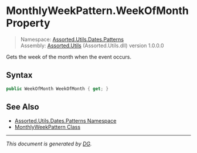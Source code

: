 ﻿# MonthlyWeekPattern.WeekOfMonth Property

> Namespace: [Assorted.Utils.Dates.Patterns](index.md#assortedutilsdatespatterns-namespace)\
> Assembly: [Assorted.Utils](index.md) (Assorted.Utils.dll) version 1.0.0.0

Gets the week of the month when the event occurs.

## Syntax

```csharp
public WeekOfMonth WeekOfMonth { get; }
```

## See Also

- [Assorted.Utils.Dates.Patterns Namespace](index.md#assortedutilsdatespatterns-namespace)
- [MonthlyWeekPattern Class](Assorted.Utils.Dates.Patterns.MonthlyWeekPattern.md)

---

_This document is generated by [DG](https://github.com/Khojasteh/dg)._
